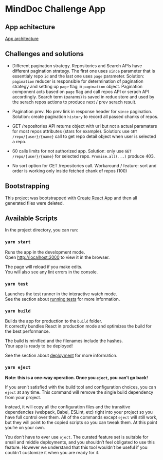# MindDoc Challenge App

## App achitecture

[App architecture](https://drive.google.com/file/d/1-68b8XOyxk_-T-059zT6204ZKfx5mqdE/view?usp=sharing)

## Challenges and solutions 
 
 - Different pagination strategy. Repositories and Search APIs have different pagination strategy. The first one uses `since` parameter that is essentialy repo `id` and the last one uses `page` parameter. Solution: `pagination` reducer is responsible for determination of pagination strategy and setting up `page` flag in `pagination` object. Pagination component acts based on `page` flag and call repos API or serach API accordingly. Search term (params) is saved in redux store and used by the serach repos actions to produce next / prev serach result.

 - Pagination prev. No prev link in response header for `since` pagination. Solution: create pagination `history` to record all passed chanks of repos.

 - GET /repositories API returns object with url but not a actual paramaters  for most repos attributes (stars for example). Solution: use `GET /repo/{user}/{name}` call to get repo detail object when user is selected a repo. 

 - 60 calls limits for not authorized app. Solution: only use `GET /repo/{user}/{name}` for selected repo. `Promise.all(...)` produce 403. 

 - No sort option for GET /repositories call. Workaround / feature: sort and order is working only inside fetched chank of repos (100)

## Bootstrapping 
This project was bootstrapped with [Create React App](https://github.com/facebook/create-react-app) and then all generated files were deleted.

## Available Scripts

In the project directory, you can run:

### `yarn start`

Runs the app in the development mode.\
Open [http://localhost:3000](http://localhost:3000) to view it in the browser.

The page will reload if you make edits.\
You will also see any lint errors in the console.

### `yarn test`

Launches the test runner in the interactive watch mode.\
See the section about [running tests](https://facebook.github.io/create-react-app/docs/running-tests) for more information.

### `yarn build`

Builds the app for production to the `build` folder.\
It correctly bundles React in production mode and optimizes the build for the best performance.

The build is minified and the filenames include the hashes.\
Your app is ready to be deployed!

See the section about [deployment](https://facebook.github.io/create-react-app/docs/deployment) for more information.

### `yarn eject`

**Note: this is a one-way operation. Once you `eject`, you can’t go back!**

If you aren’t satisfied with the build tool and configuration choices, you can `eject` at any time. This command will remove the single build dependency from your project.

Instead, it will copy all the configuration files and the transitive dependencies (webpack, Babel, ESLint, etc) right into your project so you have full control over them. All of the commands except `eject` will still work, but they will point to the copied scripts so you can tweak them. At this point you’re on your own.

You don’t have to ever use `eject`. The curated feature set is suitable for small and middle deployments, and you shouldn’t feel obligated to use this feature. However we understand that this tool wouldn’t be useful if you couldn’t customize it when you are ready for it.
